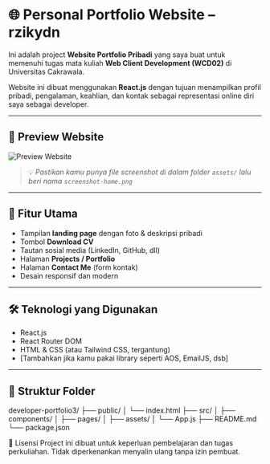# 🌐 Personal Portfolio Website – rzikydn

Ini adalah project **Website Portfolio Pribadi** yang saya buat untuk memenuhi tugas mata kuliah **Web Client Development (WCD02)** di Universitas Cakrawala.

Website ini dibuat menggunakan **React.js** dengan tujuan menampilkan profil pribadi, pengalaman, keahlian, dan kontak sebagai representasi online diri saya sebagai developer.

---

## 📸 Preview Website

![Preview Website](./assets/screenshot-home.png)

> 💡 *Pastikan kamu punya file screenshot di dalam folder `assets/` lalu beri nama `screenshot-home.png`*

---

## 🚀 Fitur Utama

- Tampilan **landing page** dengan foto & deskripsi pribadi
- Tombol **Download CV**
- Tautan sosial media (LinkedIn, GitHub, dll)
- Halaman **Projects / Portfolio**
- Halaman **Contact Me** (form kontak)
- Desain responsif dan modern

---

## 🛠️ Teknologi yang Digunakan

- React.js
- React Router DOM
- HTML & CSS (atau Tailwind CSS, tergantung)
- [Tambahkan jika kamu pakai library seperti AOS, EmailJS, dsb]

---

## 📁 Struktur Folder

developer-portfolio3/
├── public/
│ └── index.html
├── src/
│ ├── components/
│ ├── pages/
│ ├── assets/
│ └── App.js
├── README.md
└── package.json

📄 Lisensi
Project ini dibuat untuk keperluan pembelajaran dan tugas perkuliahan. Tidak diperkenankan menyalin ulang tanpa izin pembuat.
